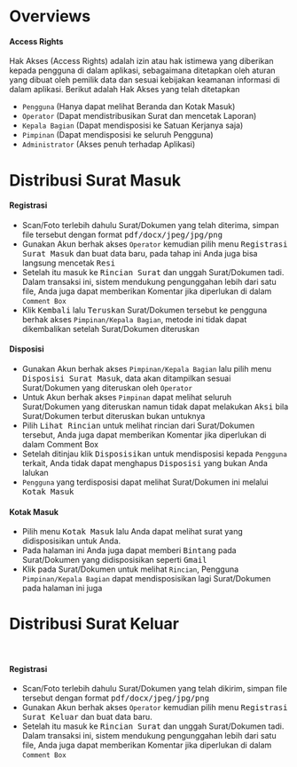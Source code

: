 # Overviews

#### Access Rights
Hak Akses (Access Rights) adalah izin atau hak istimewa yang diberikan kepada pengguna di dalam aplikasi, sebagaimana ditetapkan oleh aturan yang dibuat oleh pemilik data dan sesuai kebijakan keamanan informasi di dalam aplikasi. Berikut adalah Hak Akses yang telah ditetapkan

- `Pengguna` (Hanya dapat melihat Beranda dan Kotak Masuk)
- `Operator` (Dapat mendistribusikan Surat dan mencetak Laporan)
- `Kepala Bagian` (Dapat mendisposisi ke Satuan Kerjanya saja)
- `Pimpinan` (Dapat mendisposisi ke seluruh Pengguna)
- `Administrator` (Akses penuh terhadap Aplikasi)

# Distribusi Surat Masuk

#### Registrasi
- Scan/Foto terlebih dahulu Surat/Dokumen yang telah diterima, simpan file tersebut dengan format <kbd>pdf/docx/jpeg/jpg/png</kbd>
- Gunakan Akun berhak akses `Operator` kemudian pilih menu <kbd>Registrasi Surat Masuk</kbd> dan buat data baru, pada tahap ini Anda juga bisa langsung mencetak <kbd>Resi</kbd>
- Setelah itu masuk ke <kbd>Rincian Surat</kbd> dan unggah Surat/Dokumen tadi. Dalam transaksi ini, sistem mendukung pengunggahan lebih dari satu file, Anda juga dapat memberikan Komentar jika diperlukan di dalam `Comment Box`
- Klik <kbd>Kembali</kbd> lalu <kbd>Teruskan</kbd> Surat/Dokumen tersebut ke pengguna berhak akses `Pimpinan/Kepala Bagian`, metode ini tidak dapat dikembalikan setelah Surat/Dokumen diteruskan

#### Disposisi
- Gunakan Akun berhak akses `Pimpinan/Kepala Bagian` lalu pilih menu <kbd>Disposisi Surat Masuk</kbd>, data akan ditampilkan sesuai Surat/Dokumen yang diteruskan oleh `Operator`
- Untuk Akun berhak akses `Pimpinan` dapat melihat seluruh Surat/Dokumen yang diteruskan namun tidak dapat melakukan <kbd>Aksi</kbd> bila Surat/Dokumen terbut diteruskan bukan untuknya
- Pilih <kbd>Lihat Rincian</kbd> untuk melihat rincian dari Surat/Dokumen tersebut, Anda juga dapat memberikan Komentar jika diperlukan di dalam Comment Box
- Setelah ditinjau klik <kbd>Disposisikan</kbd> untuk mendisposisi kepada `Pengguna` terkait, Anda tidak dapat menghapus <kbd>Disposisi</kbd> yang bukan Anda lalukan
- `Pengguna` yang terdisposisi dapat melihat Surat/Dokumen ini melalui <kbd>Kotak Masuk</kbd>

#### Kotak Masuk
- Pilih menu <kbd>Kotak Masuk</kbd> lalu Anda dapat melihat surat yang didisposisikan untuk Anda.
- Pada halaman ini Anda juga dapat memberi <kbd>Bintang</kbd> pada Surat/Dokumen yang didisposisikan seperti <kbd>Gmail</kbd>
- Klik pada Surat/Dokumen untuk melihat `Rincian`, Pengguna `Pimpinan/Kepala Bagian` dapat mendisposisikan lagi Surat/Dokumen pada halaman ini juga

# Distribusi Surat Keluar
<div class="border-top"><br></div>

#### Registrasi
- Scan/Foto terlebih dahulu Surat/Dokumen yang telah dikirim, simpan file tersebut dengan format <kbd>pdf/docx/jpeg/jpg/png</kbd>
- Gunakan Akun berhak akses `Operator` kemudian pilih menu <kbd>Registrasi Surat Keluar</kbd> dan buat data baru.
- Setelah itu masuk ke <kbd>Rincian Surat</kbd> dan unggah Surat/Dokumen tadi. Dalam transaksi ini, sistem mendukung pengunggahan lebih dari satu file, Anda juga dapat memberikan Komentar jika diperlukan di dalam `Comment Box`
